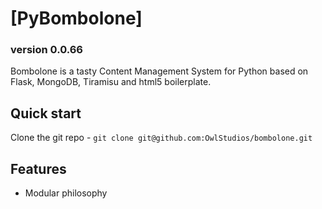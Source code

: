 # [PyBombolone]

### version 0.0.66 ###

Bombolone is a tasty Content Management System for Python based 
on Flask, MongoDB, Tiramisu and html5 boilerplate.

## Quick start

Clone the git repo - `git clone git@github.com:OwlStudios/bombolone.git` 

## Features

* Modular philosophy